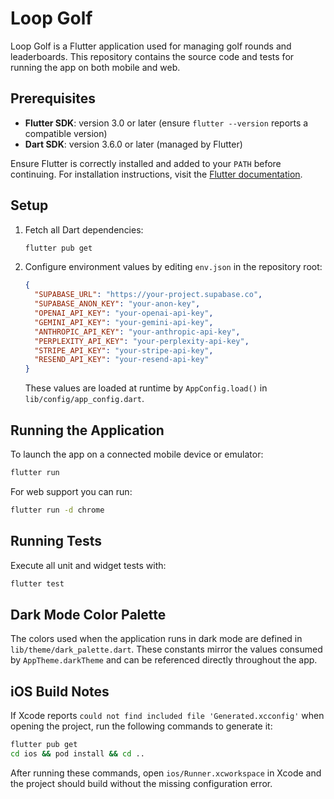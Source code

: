# Loop Golf

Loop Golf is a Flutter application used for managing golf rounds and leaderboards. This repository contains the source code and tests for running the app on both mobile and web.

## Prerequisites

- **Flutter SDK**: version 3.0 or later (ensure `flutter --version` reports a compatible version)
- **Dart SDK**: version 3.6.0 or later (managed by Flutter)

Ensure Flutter is correctly installed and added to your `PATH` before continuing. For installation instructions, visit the [Flutter documentation](https://docs.flutter.dev/get-started/install).

## Setup

1. Fetch all Dart dependencies:
   ```bash
   flutter pub get
   ```
2. Configure environment values by editing `env.json` in the repository root:
   ```json
   {
     "SUPABASE_URL": "https://your-project.supabase.co",
     "SUPABASE_ANON_KEY": "your-anon-key",
     "OPENAI_API_KEY": "your-openai-api-key",
     "GEMINI_API_KEY": "your-gemini-api-key",
     "ANTHROPIC_API_KEY": "your-anthropic-api-key",
     "PERPLEXITY_API_KEY": "your-perplexity-api-key",
     "STRIPE_API_KEY": "your-stripe-api-key",
     "RESEND_API_KEY": "your-resend-api-key"
   }
   ```
   These values are loaded at runtime by `AppConfig.load()` in `lib/config/app_config.dart`.

## Running the Application

To launch the app on a connected mobile device or emulator:
```bash
flutter run
```

For web support you can run:
```bash
flutter run -d chrome
```

## Running Tests

Execute all unit and widget tests with:
```bash
flutter test
```

## Dark Mode Color Palette

The colors used when the application runs in dark mode are defined in
`lib/theme/dark_palette.dart`. These constants mirror the values consumed by
`AppTheme.darkTheme` and can be referenced directly throughout the app.

## iOS Build Notes

If Xcode reports `could not find included file 'Generated.xcconfig'` when
opening the project, run the following commands to generate it:

```bash
flutter pub get
cd ios && pod install && cd ..
```

After running these commands, open `ios/Runner.xcworkspace` in Xcode and the
project should build without the missing configuration error.
